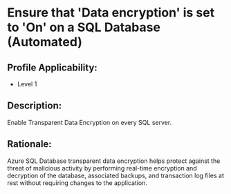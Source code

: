 # Ensure that 'Data encryption' is set to 'On' on a SQL Database (Automated)

## Profile Applicability:

- Level 1

## Description:

Enable Transparent Data Encryption on every SQL server.

## Rationale:

Azure SQL Database transparent data encryption helps protect against the threat of malicious activity by performing real-time encryption and decryption of the database, associated backups, and transaction log files at rest without requiring changes to the application.